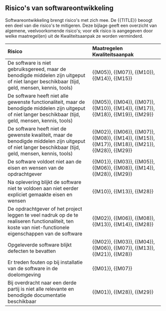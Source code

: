 ## Risico's van softwareontwikkeling

Softwareontwikkeling brengt risico's met zich mee. De {{TITLE}} beoogt een deel van die risico's te mitigeren. Deze bijlage geeft een overzicht van algemene, veelvoorkomende risico's; voor elk risico is aangegeven door welke maatregel(en) uit de Kwaliteitsaanpak ze worden verminderd.

| Risico | Maatregelen Kwaliteitsaanpak |
|:-----|:------------|
| De software is niet gebruiksgereed, maar de benodigde middelen zijn uitgeput of niet langer beschikbaar (tijd, geld, mensen, kennis, tools) | {{M05}}, {{M07}}, {{M10}}, {{M14}}, {{M15}} |
| De software heeft niet alle gewenste functionaliteit, maar de benodigde middelen zijn uitgeput of niet langer beschikbaar (tijd, geld, mensen, kennis, tools) | {{M05}}, {{M04}}, {{M07}}, {{M10}}, {{M14}}, {{M17}}, {{M18}}, {{M19}}, {{M29}} |
| De software heeft niet de gewenste kwaliteit, maar de benodigde middelen zijn uitgeput of niet langer beschikbaar (tijd, geld, mensen, kennis, tools) | {{M02}}, {{M06}}, {{M07}}, {{M08}}, {{M14}}, {{M15}}, {{M17}}, {{M18}}, {{M21}}, {{M28}}, {{M29}} |
| De software voldoet niet aan de eisen en wensen van de opdrachtgever | {{M01}}, {{M03}}, {{M05}}, {{M06}}, {{M08}}, {{M14}}, {{M28}}, {{M29}} |
| Na oplevering blijkt de software niet te voldoen aan niet eerder expliciet gemaakte eisen en wensen | {{M10}}, {{M13}}, {{M28}} |
| De opdrachtgever of het project leggen te veel nadruk op de te realiseren functionaliteit, ten koste van niet-functionele eigenschappen van de software | {{M02}}, {{M06}}, {{M08}}, {{M13}}, {{M14}}, {{M28}} |
| Opgeleverde software blijkt defecten te bevatten | {{M02}}, {{M03}}, {{M04}}, {{M06}}, {{M07}}, {{M13}}, {{M21}}, {{M28}} |
| Er treden fouten op bij installatie van de software in de doelomgeving | {{M01}}, {{M07}} |
| Bij overdracht naar een derde partij is niet alle relevante en benodigde documentatie beschikbaar | {{M01}}, {{M28}}, {{M29}} |
